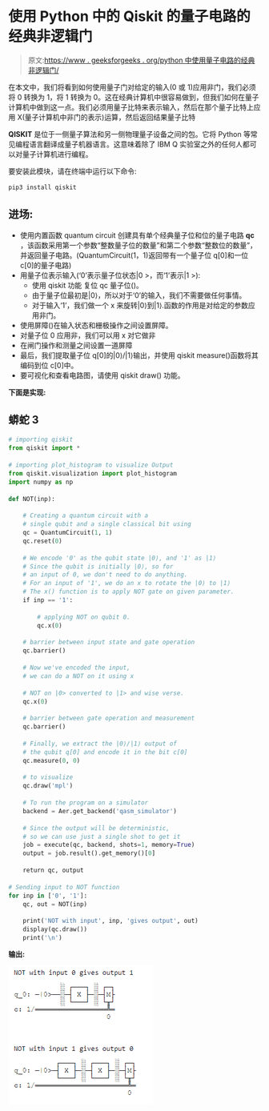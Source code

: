 # 使用 Python 中的 Qiskit 的量子电路的经典非逻辑门

> 原文:[https://www . geeksforgeeks . org/python 中使用量子电路的经典非逻辑门/](https://www.geeksforgeeks.org/classical-not-logic-gates-with-quantum-circuit-using-qiskit-in-python/)

在本文中，我们将看到如何使用量子门对给定的输入(0 或 1)应用非门，我们必须将 0 转换为 1，将 1 转换为 0。这在经典计算机中很容易做到，但我们如何在量子计算机中做到这一点。我们必须用量子比特来表示输入，然后在那个量子比特上应用 X(量子计算机中非门的表示)运算，然后返回结果量子比特

**QISKIT** 是位于一侧量子算法和另一侧物理量子设备之间的包。它将 Python 等常见编程语言翻译成量子机器语言。这意味着除了 IBM Q 实验室之外的任何人都可以对量子计算机进行编程。

要安装此模块，请在终端中运行以下命令:

```py
pip3 install qiskit
```

## **进场:**

*   使用内置函数 quantum circuit 创建具有单个经典量子位和位的量子电路 **qc** ，该函数采用第一个参数“整数量子位的数量”和第二个参数“整数位的数量”，并返回量子电路。(QuantumCircuit(1，1)返回带有一个量子位 q[0]和一位 c[0]的量子电路)
*   用量子位表示输入(‘0’表示量子位状态|0 >，而‘1’表示|1 >):
    *   使用 qiskit 功能 [](https://qiskit.org/documentation/stubs/qiskit.circuit.Reset.html) 复位 qc 量子位()。
    *   由于量子位最初是|0⟩，所以对于‘0’的输入，我们不需要做任何事情。
    *   对于输入‘1’，我们做一个 x 来旋转|0⟩到|1⟩.函数的作用是对给定的参数应用非门。
*   使用屏障()在输入状态和栅极操作之间设置屏障。
*   对量子位 0 应用非，我们可以用 x 对它做非
*   在闸门操作和测量之间设置一道屏障
*   最后，我们提取量子位 q[0]的|0⟩/|1⟩输出，并使用 qiskit measure()函数将其编码到位 c[0]中。
*   要可视化和查看电路图，请使用 qiskit draw() [](https://qiskit.org/documentation/stubs/qiskit.visualization.pulse_v2.draw.html#qiskit.visualization.pulse_v2.draw)功能。

**下面是实现:**

## 蟒蛇 3

```py
# importing qiskit
from qiskit import * 

# importing plot_histogram to visualize Output
from qiskit.visualization import plot_histogram 
import numpy as np

def NOT(inp):

    # Creating a quantum circuit with a 
    # single qubit and a single classical bit using 
    qc = QuantumCircuit(1, 1)
    qc.reset(0)

    # We encode '0' as the qubit state |0⟩, and '1' as |1⟩
    # Since the qubit is initially |0⟩, so for
    # an input of 0, we don't need to do anything.
    # For an input of '1', we do an x to rotate the |0⟩ to |1⟩
    # The x() function is to apply NOT gate on given parameter.
    if inp == '1':

        # applying NOT on qubit 0.
        qc.x(0) 

    # barrier between input state and gate operation
    qc.barrier()

    # Now we've encoded the input,
    # we can do a NOT on it using x

    # NOT on |0> converted to |1> and wise verse.
    qc.x(0) 

    # barrier between gate operation and measurement
    qc.barrier()

    # Finally, we extract the |0⟩/|1⟩ output of
    # the qubit q[0] and encode it in the bit c[0]
    qc.measure(0, 0)

    # to visualize
    qc.draw('mpl') 

    # To run the program on a simulator
    backend = Aer.get_backend('qasm_simulator')

    # Since the output will be deterministic,
    # so we can use just a single shot to get it
    job = execute(qc, backend, shots=1, memory=True)
    output = job.result().get_memory()[0]

    return qc, output

# Sending input to NOT function
for inp in ['0', '1']:
    qc, out = NOT(inp)

    print('NOT with input', inp, 'gives output', out)
    display(qc.draw())
    print('\n')
```

**输出:**

![](img/b587d6af4d6f16407629e5531ac5abdc.png)